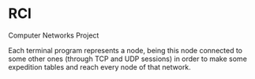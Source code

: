 # RCI
Computer Networks Project

Each terminal program represents a node, being this node connected to some other ones (through TCP and UDP sessions) in order to make some expedition tables and reach every node of that network.
